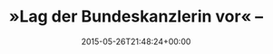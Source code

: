 ---
retweeted: false
source: <a href="http://twitter.com" rel="nofollow">Twitter Web Client</a>
entities:
  hashtags: []
  symbols: []
  user_mentions: []
  urls:
  - url: http://t.co/3IuRQ5hGXL
    expanded_url: http://www.sueddeutsche.de/politik/keine-zusage-fuer-abkommen-merkel-in-no-spy-affaere-belastet-1.2494410
    display_url: sueddeutsche.de/politik/keine-…
    indices:
    - '32'
    - '54'
display_text_range:
- '0'
- '54'
favorite_count: '0'
id_str: '603316779876753408'
truncated: false
retweet_count: '0'
id: '603316779876753408'
possibly_sensitive: false
created_at: Tue May 26 21:48:24 +0000 2015
favorited: false
full_text: "»Lag der Bundeskanzlerin vor« –"
lang: de
quote_url: http://www.sueddeutsche.de/politik/keine-zusage-fuer-abkommen-merkel-in-no-spy-affaere-belastet-1.2494410
tags:
- pesos:twitter
date: '2015-05-26T21:48:24+00:00'
src: https://twitter.com/bascht/status/603316779876753408
original_url: https://twitter.com/bascht/status/603316779876753408
type: twitter_tweet
text: "»Lag der Bundeskanzlerin vor« –"
title: "»Lag der Bundeskanzlerin vor« –"

---